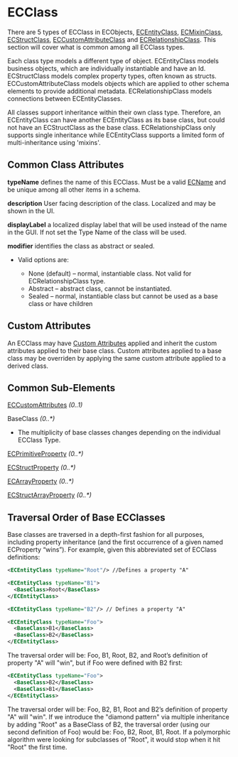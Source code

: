 # ECClass

There are 5 types of ECClass in ECObjects, [ECEntityClass](./ec-entity-class.md), [ECMixinClass](./ec-mixin-class.md), [ECStructClass](./ec-struct-class.md), [ECCustomAttributeClass](./ec-custom-attribute-class.md) and [ECRelationshipClass](./ec-relationship-class.md). This section will cover what is common among all ECClass types.

Each class type models a different type of object. ECEntityClass models business objects, which are individually instantiable and have an Id. ECStructClass models complex property types, often known as structs. ECCustomAttributeClass models objects which are applied to other schema elements to provide additional metadata. ECRelationshipClass models connections between ECEntityClasses.

All classes support inheritance within their own class type. Therefore, an ECEntityClass can have another ECEntityClass as its base class, but could not have an ECStructClass as the base class. ECRelationshipClass only supports single inheritance while ECEntityClass supports a limited form of multi-inheritance using 'mixins'.

## Common Class Attributes

**typeName** defines the name of this ECClass. Must be a valid [ECName](./ec-name.md) and be unique among all other items in a schema.

**description** User facing description of the class. Localized and may be shown in the UI.

**displayLabel** a localized display label that will be used instead of the name in the GUI. If not set the Type Name of the class will be used.

**modifier** identifies the class as abstract or sealed.
- Valid options are:

  - None (default) – normal, instantiable class. Not valid for ECRelationshipClass type.
  - Abstract – abstract class, cannot be instantiated.
  - Sealed – normal, instantiable class but cannot be used as a base class or have children

## Custom Attributes

An ECClass may have [Custom Attributes](./ec-custom-attributes.md) applied and inherit the custom attributes applied to their base class.  Custom attributes applied to a base class may be overriden by applying the same custom attribute applied to a derived class.

## Common Sub-Elements

[ECCustomAttributes](./ec-custom-attributes.md) _(0..1)_

BaseClass _(0..*)_

- The multiplicity of base classes changes depending on the individual ECClass Type.

[ECPrimitiveProperty](./ec-property.md#ecprimitiveproperty) _(0..*)_

[ECStructProperty](./ec-property.md#ecstructproperty) _(0..*)_

[ECArrayProperty](./ec-property.md#ecprimitivearrayproperty) _(0..*)_

[ECStructArrayProperty](./ec-property.md#ecstructarrayproperty) _(0..*)_

## Traversal Order of Base ECClasses

Base classes are traversed in a depth-first fashion for all purposes, including property inheritance (and the first occurrence of a given named ECProperty “wins”). For example, given this abbreviated set of ECClass definitions:

```xml
<ECEntityClass typeName="Root"/> //Defines a property "A"

<ECEntityClass typeName="B1">
  <BaseClass>Root</BaseClass>
</ECEntityClass>

<ECEntityClass typeName="B2"/> // Defines a property "A"

<ECEntityClass typeName="Foo">
  <BaseClass>B1</BaseClass>
  <BaseClass>B2</BaseClass>
</ECEntityClass>
```

The traversal order will be: Foo, B1, Root, B2, and Root’s definition of property "A" will "win", but if Foo were defined with B2 first:

```xml
<ECEntityClass typeName="Foo">
  <BaseClass>B2</BaseClass>
  <BaseClass>B1</BaseClass>
</ECEntityClass>
```

The traversal order will be: Foo, B2, B1, Root and B2’s definition of property "A" will "win". If we introduce the "diamond pattern" via multiple inheritance by adding "Root" as a BaseClass of B2, the traversal order (using our second definition of Foo) would be: Foo, B2, Root, B1, Root. If a polymorphic algorithm were looking for subclasses of "Root", it would stop when it hit "Root" the first time.
